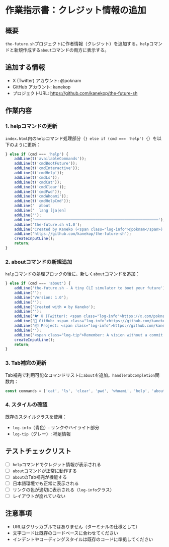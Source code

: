 # 作業指示書：クレジット情報の追加

## 概要
`the-future.sh`プロジェクトに作者情報（クレジット）を追加する。`help`コマンドと新規作成する`about`コマンドの両方に表示する。

## 追加する情報
- X (Twitter) アカウント: @poknam
- GitHub アカウント: kanekop
- プロジェクトURL: https://github.com/kanekop/the-future-sh

## 作業内容

### 1. helpコマンドの更新

`index.html`内の`help`コマンド処理部分（`} else if (cmd === 'help') {`）を以下のように更新：

```javascript
} else if (cmd === 'help') {
    addLine(t('availableCommands'));
    addLine(t('cmdBootFuture'));
    addLine(t('cmdInteractive'));
    addLine(t('cmdHelp'));
    addLine(t('cmdLs'));
    addLine(t('cmdCat'));
    addLine(t('cmdClear'));
    addLine(t('cmdPwd'));
    addLine(t('cmdWhoami'));
    addLine(t('cmdHelpCmd'));
    addLine('  about                                                     - About this project');
    addLine('  lang [ja|en]                                              - Switch language');
    addLine('');
    addLine('━━━━━━━━━━━━━━━━━━━━━━━━━━━━━━━━━━━━━━━━━━━━━━━━━━━━━━━');
    addLine('the-future.sh v1.0');
    addLine('Created by Kaneko (<span class="log-info">@poknam</span>)');
    addLine('https://github.com/kanekop/the-future-sh');
    createInputLine();
    return;
}
```

### 2. aboutコマンドの新規追加

`help`コマンドの処理ブロックの後に、新しく`about`コマンドを追加：

```javascript
} else if (cmd === 'about') {
    addLine('the-future.sh - A tiny CLI simulator to boot your future');
    addLine('');
    addLine('Version: 1.0');
    addLine('');
    addLine('Created with ❤️ by Kaneko');
    addLine('');
    addLine('🐦 X (Twitter): <span class="log-info">https://x.com/poknam</span>');
    addLine('🐙 GitHub: <span class="log-info">https://github.com/kanekop</span>');
    addLine('📦 Project: <span class="log-info">https://github.com/kanekop/the-future-sh</span>');
    addLine('');
    addLine('<span class="log-tip">Remember: A vision without a commit is just a dream.</span>');
    createInputLine();
    return;
}
```

### 3. Tab補完の更新

Tab補完で利用可能なコマンドリストに`about`を追加。`handleTabCompletion`関数内：

```javascript
const commands = ['cat', 'ls', 'clear', 'pwd', 'whoami', 'help', 'about', 'lang', 'future', './future', 'future.sh', './future.sh'];
```

### 4. スタイルの確認

既存のスタイルクラスを使用：
- `log-info`（青色）: リンクやハイライト部分
- `log-tip`（グレー）: 補足情報

## テストチェックリスト

- [ ] `help`コマンドでクレジット情報が表示される
- [ ] `about`コマンドが正常に動作する
- [ ] `about`のTab補完が機能する
- [ ] 日本語環境でも正常に表示される
- [ ] リンクの色が適切に表示される（`log-info`クラス）
- [ ] レイアウトが崩れていない

## 注意事項

- URLはクリッカブルではありません（ターミナルの仕様として）
- 文字コードは既存のコードベースに合わせてください
- インデントやコーディングスタイルは既存のコードに準拠してください

